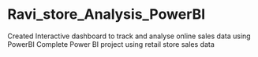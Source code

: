 # Ravi_store_Analysis_PowerBI
Created Interactive dashboard to track and analyse online sales data using PowerBI
Complete Power BI project using retail store sales data

